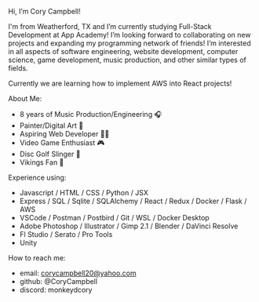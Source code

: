 Hi, I’m Cory Campbell! 

I'm from Weatherford, TX and I’m currently studying Full-Stack Development at App Academy! 
I’m looking forward to collaborating on new projects and expanding my programming network of friends!
I’m interested in all aspects of software engineering, website development, 
computer science, game development, music production, and other similar types of fields.
  
Currently we are learning how to implement AWS into React projects!

About Me:
  - 8 years of Music Production/Engineering 🎧
  - Painter/Digital Art 🎨
  - Aspiring Web Developer 👨‍💻
  - Video Game Enthusiast 🎮
  - Disc Golf Slinger 🌳
  - Vikings Fan 🏈

Experience using:
  - Javascript / HTML / CSS / Python / JSX
  - Express / SQL / Sqlite / SQLAlchemy / React / Redux / Docker / Flask / AWS
  - VSCode / Postman / Postbird / Git / WSL / Docker Desktop
  - Adobe Photoshop / Illustrator / Gimp 2.1 / Blender / DaVinci Resolve
  - Fl Studio / Serato / Pro Tools
  - Unity

How to reach me:
  - email: corycampbell20@yahoo.com
  - github: @CoryCampbell
  - discord: monkeydcory

<!---
CoryCampbell/CoryCampbell is a ✨ special ✨ repository because its `README.md` (this file) appears on your GitHub profile.
You can click the Preview link to take a look at your changes.
--->
